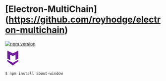 [Electron-MultiChain]
(https://github.com/royhodge/electron-multichain)
========================================================
[![npm version](https://badge.fury.io/js/about-window.svg)](https://www.npmjs.com/package/about-window)

![alt text](https://github.com/adam-p/markdown-here/raw/master/src/common/images/icon48.png "Logo Title Text 1")


```sh
$ npm install about-window
```

